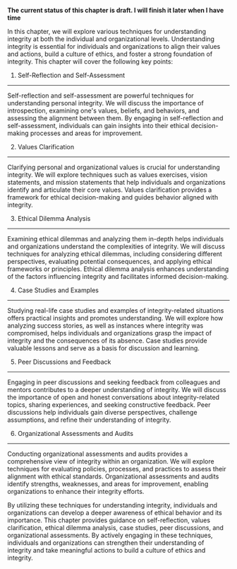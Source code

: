 **The current status of this chapter is draft. I will finish it later when I have time**

In this chapter, we will explore various techniques for understanding integrity at both the individual and organizational levels. Understanding integrity is essential for individuals and organizations to align their values and actions, build a culture of ethics, and foster a strong foundation of integrity. This chapter will cover the following key points:

1. Self-Reflection and Self-Assessment
--------------------------------------

Self-reflection and self-assessment are powerful techniques for understanding personal integrity. We will discuss the importance of introspection, examining one's values, beliefs, and behaviors, and assessing the alignment between them. By engaging in self-reflection and self-assessment, individuals can gain insights into their ethical decision-making processes and areas for improvement.

2. Values Clarification
-----------------------

Clarifying personal and organizational values is crucial for understanding integrity. We will explore techniques such as values exercises, vision statements, and mission statements that help individuals and organizations identify and articulate their core values. Values clarification provides a framework for ethical decision-making and guides behavior aligned with integrity.

3. Ethical Dilemma Analysis
---------------------------

Examining ethical dilemmas and analyzing them in-depth helps individuals and organizations understand the complexities of integrity. We will discuss techniques for analyzing ethical dilemmas, including considering different perspectives, evaluating potential consequences, and applying ethical frameworks or principles. Ethical dilemma analysis enhances understanding of the factors influencing integrity and facilitates informed decision-making.

4. Case Studies and Examples
----------------------------

Studying real-life case studies and examples of integrity-related situations offers practical insights and promotes understanding. We will explore how analyzing success stories, as well as instances where integrity was compromised, helps individuals and organizations grasp the impact of integrity and the consequences of its absence. Case studies provide valuable lessons and serve as a basis for discussion and learning.

5. Peer Discussions and Feedback
--------------------------------

Engaging in peer discussions and seeking feedback from colleagues and mentors contributes to a deeper understanding of integrity. We will discuss the importance of open and honest conversations about integrity-related topics, sharing experiences, and seeking constructive feedback. Peer discussions help individuals gain diverse perspectives, challenge assumptions, and refine their understanding of integrity.

6. Organizational Assessments and Audits
----------------------------------------

Conducting organizational assessments and audits provides a comprehensive view of integrity within an organization. We will explore techniques for evaluating policies, processes, and practices to assess their alignment with ethical standards. Organizational assessments and audits identify strengths, weaknesses, and areas for improvement, enabling organizations to enhance their integrity efforts.

By utilizing these techniques for understanding integrity, individuals and organizations can develop a deeper awareness of ethical behavior and its importance. This chapter provides guidance on self-reflection, values clarification, ethical dilemma analysis, case studies, peer discussions, and organizational assessments. By actively engaging in these techniques, individuals and organizations can strengthen their understanding of integrity and take meaningful actions to build a culture of ethics and integrity.
